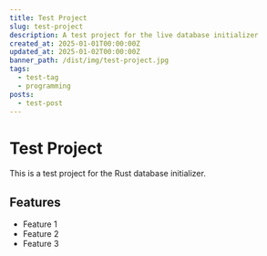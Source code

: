 ```yaml
---
title: Test Project
slug: test-project
description: A test project for the live database initializer
created_at: 2025-01-01T00:00:00Z
updated_at: 2025-01-02T00:00:00Z
banner_path: /dist/img/test-project.jpg
tags:
  - test-tag
  - programming
posts:
  - test-post
---
```


# Test Project

This is a test project for the Rust database initializer.

## Features

- Feature 1
- Feature 2
- Feature 3